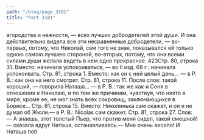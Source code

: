 ```yaml
---
path: "/blog/page_3101"
title: "Part 3101"
---
```


агородства и нежности, — всех лучших добродетелей этой души. И она действительно видела все эти несравненные добродетели, — во-первых, потому, что Николай, сам того не зная, показывался ей только одною самою лучшею стороной, во-вторых, потому, что она всеми силами души желала видеть в нем одно прекрасное.
423Стр. 80, строка 31.
Вместо: начинала успокоиваться, — во II изд. 68 г.: начинала успокоивать,
Стр. 81, строка 1.
Вместо: как он с ней целый день... — в Р. В.: как она на него смотрит.
Стр. 81, строка 11.
После слов: такой хороший, — говорила Наташа... — в Р. В.: так же как и Соня в отношении к Николаю, и по тем же причинам, чувствуя, что никто в мире, кроме ее, не мог знать всех сокровищ, заключающихся в Борисе...
Стр. 81, строка 15.
Вместо: Николинька сам скажет, и он и не думал об Жюли.— в Р. В.: Nicolas сам скажет.
Стр. 81, строка 27.
Слов: — А знаешь, этот толстый Пьер, что против меня сидел, такой смешной! — сказала вдруг Наташа, останавливаясь.— Мне очень весело! И Наташа поб

